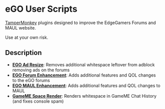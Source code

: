 # eGO User Scripts
[TamperMonkey](https://www.tampermonkey.net/) plugins designed to improve the EdgeGamers Forums and MAUL website.

Use at your own risk.

## Description
- [**EGO Ad Resize**](EGO%20Ad%20Resize.user.js): Removes additional whitespace leftover from adblock removing ads on the forums
- [**EGO Forum Enhancement**](EGO%20Forum%20Enhancement.user.js): Adds additional features and QOL changes to the eGO forums
- [**EGO MAUL Enhancement**](EGO%20MAUL%20Enhancement.user.js): Adds additional features and QOL changes to MAUL
- [**GameME Space Render**](GameME%20Space%20Render.user.js): Renders whitespace in GameME Chat History (and fixes console spam)
